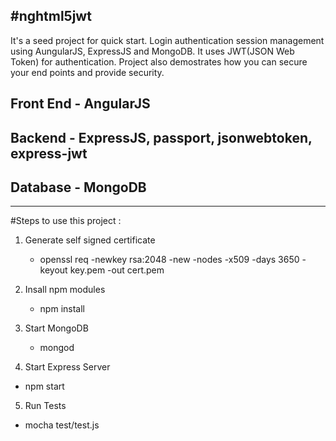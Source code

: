 #nghtml5jwt
---
It's a seed project for quick start. Login authentication session management using AungularJS, ExpressJS and MongoDB. It uses JWT(JSON Web Token) for authentication. Project also demostrates how you can secure your end points and provide security.


## Front End - AngularJS
## Backend   - ExpressJS, passport, jsonwebtoken, express-jwt
## Database  - MongoDB

---

#Steps to use this project :

1. Generate self signed certificate
    -  openssl req -newkey rsa:2048 -new -nodes -x509 -days 3650 -keyout key.pem -out cert.pem



2. Insall npm modules
   -  npm install


3. Start MongoDB
    - mongod



4. Start Express Server
 - npm start

5. Run Tests
 - mocha test/test.js
